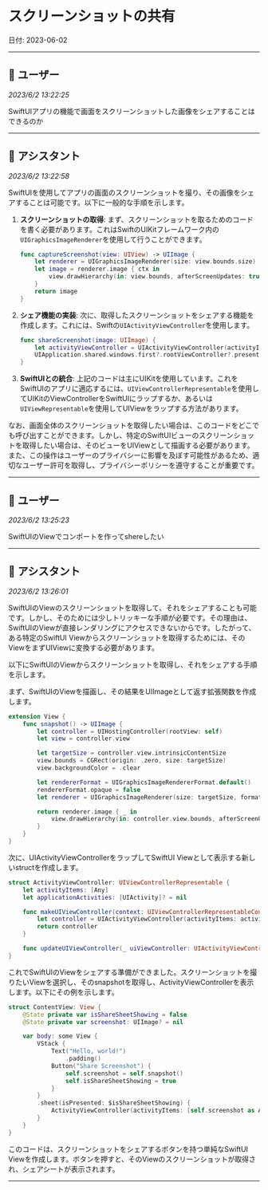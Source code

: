 # スクリーンショットの共有

日付: 2023-06-02

---

## 👤 ユーザー
*2023/6/2 13:22:25*

SwiftUIアプリの機能で画面をスクリーンショットした画像をシェアすることはできるのか

---

## 🤖 アシスタント
*2023/6/2 13:22:58*

SwiftUIを使用してアプリの画面のスクリーンショットを撮り、その画像をシェアすることは可能です。以下に一般的な手順を示します。

1. **スクリーンショットの取得**: まず、スクリーンショットを取るためのコードを書く必要があります。これはSwiftのUIKitフレームワーク内の`UIGraphicsImageRenderer`を使用して行うことができます。

    ```swift
    func captureScreenshot(view: UIView) -> UIImage {
        let renderer = UIGraphicsImageRenderer(size: view.bounds.size)
        let image = renderer.image { ctx in
            view.drawHierarchy(in: view.bounds, afterScreenUpdates: true)
        }
        return image
    }
    ```
2. **シェア機能の実装**: 次に、取得したスクリーンショットをシェアする機能を作成します。これには、Swiftの`UIActivityViewController`を使用します。

    ```swift
    func shareScreenshot(image: UIImage) {
        let activityViewController = UIActivityViewController(activityItems: [image], applicationActivities: nil)
        UIApplication.shared.windows.first?.rootViewController?.present(activityViewController, animated: true, completion: nil)
    }
    ```
3. **SwiftUIとの統合**: 上記のコードは主にUIKitを使用しています。これをSwiftUIのアプリに適応するには、`UIViewControllerRepresentable`を使用してUIKitのViewControllerをSwiftUIにラップするか、あるいは`UIViewRepresentable`を使用してUIViewをラップする方法があります。

なお、画面全体のスクリーンショットを取得したい場合は、このコードをどこでも呼び出すことができます。しかし、特定のSwiftUIビューのスクリーンショットを取得したい場合は、そのビューをUIViewとして描画する必要があります。また、この操作はユーザーのプライバシーに影響を及ぼす可能性があるため、適切なユーザー許可を取得し、プライバシーポリシーを遵守することが重要です。

---

## 👤 ユーザー
*2023/6/2 13:25:23*

SwiftUIのViewでコンポートを作ってshereしたい

---

## 🤖 アシスタント
*2023/6/2 13:26:01*

SwiftUIのViewのスクリーンショットを取得して、それをシェアすることも可能です。しかし、そのためには少しトリッキーな手順が必要です。その理由は、SwiftUIのViewが直接レンダリングにアクセスできないからです。したがって、ある特定のSwiftUI Viewからスクリーンショットを取得するためには、そのViewをまずUIViewに変換する必要があります。

以下にSwiftUIのViewからスクリーンショットを取得し、それをシェアする手順を示します。

まず、SwiftUIのViewを描画し、その結果をUIImageとして返す拡張関数を作成します。

```swift
extension View {
    func snapshot() -> UIImage {
        let controller = UIHostingController(rootView: self)
        let view = controller.view

        let targetSize = controller.view.intrinsicContentSize
        view.bounds = CGRect(origin: .zero, size: targetSize)
        view.backgroundColor = .clear

        let rendererFormat = UIGraphicsImageRendererFormat.default()
        rendererFormat.opaque = false
        let renderer = UIGraphicsImageRenderer(size: targetSize, format: rendererFormat)

        return renderer.image { _ in
            view.drawHierarchy(in: controller.view.bounds, afterScreenUpdates: true)
        }
    }
}
```

次に、UIActivityViewControllerをラップしてSwiftUI Viewとして表示する新しいstructを作成します。

```swift
struct ActivityViewController: UIViewControllerRepresentable {
    let activityItems: [Any]
    let applicationActivities: [UIActivity]? = nil

    func makeUIViewController(context: UIViewControllerRepresentableContext<ActivityViewController>) -> UIActivityViewController {
        let controller = UIActivityViewController(activityItems: activityItems, applicationActivities: applicationActivities)
        return controller
    }

    func updateUIViewController(_ uiViewController: UIActivityViewController, context: UIViewControllerRepresentableContext<ActivityViewController>) {}
}
```

これでSwiftUIのViewをシェアする準備ができました。スクリーンショットを撮りたいViewを選択し、そのsnapshotを取得し、ActivityViewControllerを表示します。以下にその例を示します。

```swift
struct ContentView: View {
    @State private var isShareSheetShowing = false
    @State private var screenshot: UIImage? = nil

    var body: some View {
        VStack {
            Text("Hello, world!")
                .padding()
            Button("Share Screenshot") {
                self.screenshot = self.snapshot()
                self.isShareSheetShowing = true
            }
        }
        .sheet(isPresented: $isShareSheetShowing) {
            ActivityViewController(activityItems: [self.screenshot as Any])
        }
    }
}
```

このコードは、スクリーンショットをシェアするボタンを持つ単純なSwiftUI Viewを作成します。ボタンを押すと、そのViewのスクリーンショットが取得され、シェアシートが表示されます。

---
